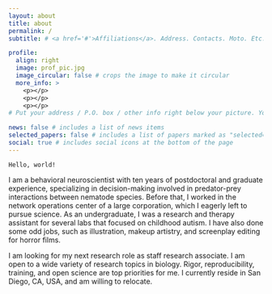 ```yaml
---
layout: about
title: about
permalink: /
subtitle: # <a href='#'>Affiliations</a>. Address. Contacts. Moto. Etc.

profile:
  align: right
  image: prof_pic.jpg
  image_circular: false # crops the image to make it circular
  more_info: >
    <p></p>
    <p></p>
    <p></p>
# Put your address / P.O. box / other info right below your picture. You can also disable any of these elements by editing `profile` property of the YAML header of your `_pages/about.md`. Edit `_bibliography/papers.bib` and Jekyll will render your [publications page](/al-folio/publications/) automatically.

news: false # includes a list of news items
selected_papers: false # includes a list of papers marked as "selected={true}"
social: true # includes social icons at the bottom of the page
---
```

`Hello, world!`

I am a behavioral neuroscientist with ten years of postdoctoral and graduate experience, specializing in decision-making involved in predator-prey interactions between nematode species. Before that, I worked in the network operations center of a large corporation, which I eagerly left to pursue science. As an undergraduate, I was a research and therapy assistant for several labs that focused on childhood autism. I have also done some odd jobs, such as illustration, makeup artistry, and screenplay editing for horror films. 

I am looking for my next research role as staff research associate. I am open to a wide variety of research topics in biology. Rigor, reproducibility, training, and open science are top priorities for me. I currently reside in San Diego, CA, USA, and am willing to relocate. 


